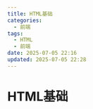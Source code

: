 ```yaml
---
title: HTML基础
categories:
  - 前端
tags:
  - HTML
  - 前端
date: 2025-07-05 22:16
updated: 2025-07-05 22:28
---
```

# HTML基础

